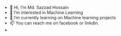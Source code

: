 - 👋 Hi, I’m Md. Sazzad Hossain
- 👀 I’m interested in Machine Learning
- 🌱 I’m currently learning on Machine learning projects
- 📫 You can reach me on facebook or linkdin.
- 
